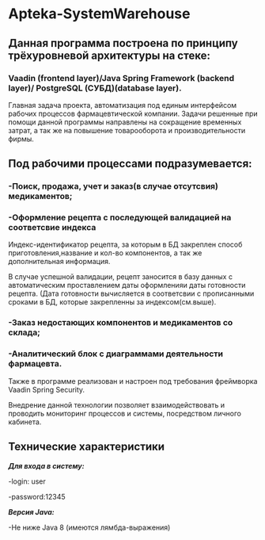 # Apteka-SystemWarehouse
## Данная программа построена по принципу трёхуровневой архитектуры на стеке:
### Vaadin (frontend layer)/Java Spring Framework (backend layer)/ PostgreSQL (СУБД)(database layer). 

Главная задача  проекта, автоматизация под единым интерфейсом рабочих процессов фармацевтической компании. 
Задачи решенные при помощи данной программы  направлены  на сокращение  временных затрат, а так же на повышение товарооборота и производительности фирмы.
## Под рабочими процессами подразумевается:
### -Поиск, продажа, учет и заказ(в случае отсутсвия) медикаментов;
### -Оформление рецепта с последующей валидацией на соответсвие индекса
Индекс-идентификатор рецепта, за которым в БД закреплен способ приготовления,название и кол-во компонентов, а так же дополнительная информация.

В случае успешной валидации, рецепт заносится в базу данных с автоматическим проставлением даты оформленияи даты готовности рецепта.
(Дата готовности вычисляется в соответсвии с прописанными сроками в БД, которые закрепленны за индексом(см.выше).

### -Заказ недостающих компонентов и медикаментов со склада;
### -Аналитический блок с диаграммами деятельности фармацевта. 

Также в программе реализован и настроен под требования фреймворка Vaadin  Spring Security.

Внедрение данной технологии позволяет взаимодействовать и проводить мониторинг процессов и системы, посредством личного кабинета. 

## Технические характеристики
***Для входа в систему:***

-login: user

-password:12345

***Версия Java:***

-Не ниже Java 8 (имеются лямбда-выражения)





